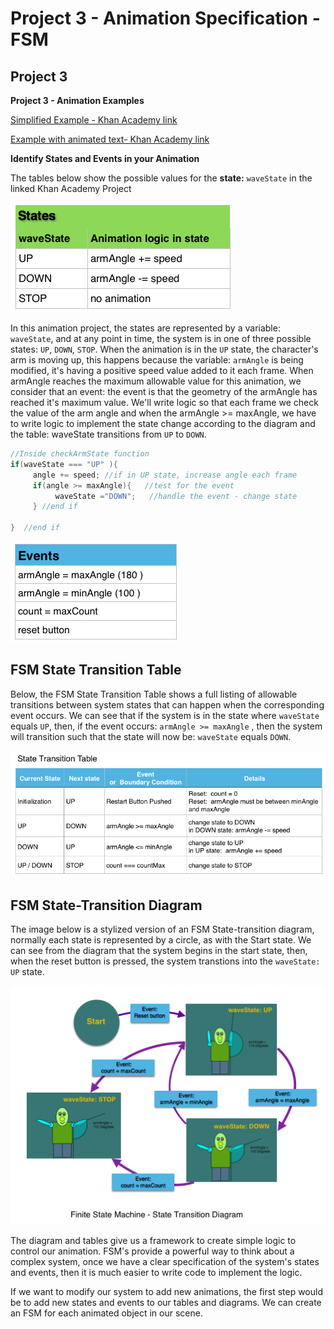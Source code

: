 # Project 3 - Animation Specification - FSM

## Project 3

**Project 3 - Animation Examples**

[Simplified Example - Khan Academy link](https://www.khanacademy.org/computer-programming/animation-demo-simple/5581835098324992)

[Example with animated text- Khan Academy link](https://kdoore.gitbooks.io/cs1334/content/project-3-animation-specification-fsm.html)

**Identify States and Events in your Animation**

The tables below show the possible values for the **state:** `waveState` in the linked Khan Academy Project

![](.gitbook/assets/Screenshot%202017-10-18%2012.39.54.png)

In this animation project, the states are represented by a variable: `waveState`, and at any point in time, the system is in one of three possible states: `UP`, `DOWN`, `STOP`. When the animation is in the `UP` state, the character's arm is moving up, this happens because the variable: `armAngle` is being modified, it's having a positive speed value added to it each frame. When armAngle reaches the maximum allowable value for this animation, we consider that an event: the event is that the geometry of the armAngle has reached it's maximum value. We'll write logic so that each frame we check the value of the arm angle and when the armAngle &gt;= maxAngle, we have to write logic to implement the state change according to the diagram and the table: waveState transitions from `UP` to `DOWN`.

```java
//Inside checkArmState function
if(waveState === "UP" ){
     angle += speed; //if in UP state, increase angle each frame
     if(angle >= maxAngle){   //test for the event
          waveState ="DOWN";   //handle the event - change state
     } //end if

}  //end if
```

![](.gitbook/assets/Screenshot%202017-10-18%2012.40.02.png)

## FSM State Transition Table

Below, the FSM State Transition Table shows a full listing of allowable transitions between system states that can happen when the corresponding event occurs. We can see that if the system is in the state where `waveState` equals `UP`, then, if the event occurs: `armAngle >= maxAngle` , then the system will transition such that the state will now be: `waveState` equals `DOWN`.

![](.gitbook/assets/Screenshot%202017-10-18%2012.40.13.png)

## FSM State-Transition Diagram

The image below is a stylized version of an FSM State-transition diagram, normally each state is represented by a circle, as with the Start state. We can see from the diagram that the system begins in the start state, then, when the reset button is pressed, the system transtions into the `waveState: UP` state.

![](.gitbook/assets/Screenshot%202017-10-18%2013.05.01.png)

The diagram and tables give us a framework to create simple logic to control our animation. FSM's provide a powerful way to think about a complex system, once we have a clear specification of the system's states and events, then it is much easier to write code to implement the logic.

If we want to modify our system to add new animations, the first step would be to add new states and events to our tables and diagrams. We can create an FSM for each animated object in our scene.

